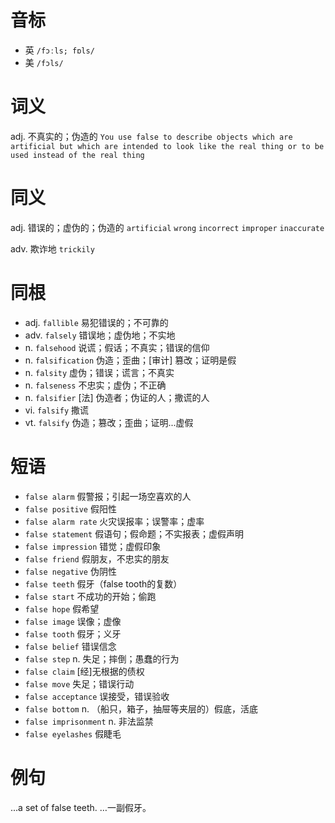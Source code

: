# 音标

- 英 `/fɔːls; fɒls/`
- 美 `/fɔls/`

# 词义

adj. 不真实的；伪造的
`You use false to describe objects which are artificial but which are intended to look like the real thing or to be used instead of the real thing`

# 同义

adj. 错误的；虚伪的；伪造的
`artificial` `wrong` `incorrect` `improper` `inaccurate`

adv. 欺诈地
`trickily`

# 同根

- adj. `fallible` 易犯错误的；不可靠的
- adv. `falsely` 错误地；虚伪地；不实地
- n. `falsehood` 说谎；假话；不真实；错误的信仰
- n. `falsification` 伪造；歪曲；[审计] 篡改；证明是假
- n. `falsity` 虚伪；错误；谎言；不真实
- n. `falseness` 不忠实；虚伪；不正确
- n. `falsifier` [法] 伪造者；伪证的人；撒谎的人
- vi. `falsify` 撒谎
- vt. `falsify` 伪造；篡改；歪曲；证明...虚假

# 短语

- `false alarm` 假警报；引起一场空喜欢的人
- `false positive` 假阳性
- `false alarm rate` 火灾误报率；误警率；虚率
- `false statement` 假语句；假命题；不实报表；虚假声明
- `false impression` 错觉；虚假印象
- `false friend` 假朋友，不忠实的朋友
- `false negative` 伪阴性
- `false teeth` 假牙（false tooth的复数）
- `false start` 不成功的开始；偷跑
- `false hope` 假希望
- `false image` 误像；虚像
- `false tooth` 假牙；义牙
- `false belief` 错误信念
- `false step` n. 失足；摔倒；愚蠢的行为
- `false claim` [经]无根据的债权
- `false move` 失足；错误行动
- `false acceptance` 误接受，错误验收
- `false bottom` n. （船只，箱子，抽屉等夹层的）假底，活底
- `false imprisonment` n. 非法监禁
- `false eyelashes` 假睫毛

# 例句

...a set of false teeth.
…一副假牙。


